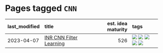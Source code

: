 # Pages tagged `CNN`

|last_modified|title|est. idea maturity|tags
|:---|:---|---:|:---|
|2023-04-07|[INR CNN Filter Learning](../INR_CNN_filter_learning.md)|526|[![](https://img.shields.io/badge/tag-CNN-11772b)](../tags/CNN.md) [![](https://img.shields.io/badge/tag-INR-5fba1d)](../tags/INR.md) [![](https://img.shields.io/badge/tag-deep_learning-587798)](../tags/deep_learning.md) [![](https://img.shields.io/badge/tag-experimental-53417a)](../tags/experimental.md) [![](https://img.shields.io/badge/tag-filter_learning-2c91b4)](../tags/filter_learning.md)|